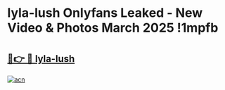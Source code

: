 # lyla-lush Onlyfans Leaked - New Video & Photos March 2025 !1mpfb

# <h2><a href="https://0hcrtl.iuczelnia.edu.pl?title=lyla-lush&ref=1mpfb">🔗👉 🔴 lyla-lush</a></h2>

[![acn](https://github.com/user-attachments/assets/0f9c940e-d8b0-45ae-aac7-cd30a18b3e1c)](https://0hcrtl.iuczelnia.edu.pl?title=lyla-lush&ref=1mpfb)


